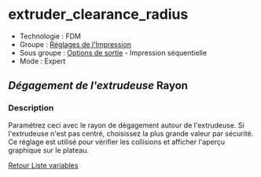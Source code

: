 # extruder_clearance_radius

* Technologie : FDM
* Groupe : [Réglages de l'Impression](../print_settings/print_settings.md) 
* Sous groupe : [Options de sortie](../print_settings/print_settings.md#options-de-sortie) - Impression séquentielle
* Mode : Expert

## *Dégagement de l'extrudeuse* Rayon

### Description

Paramétrez ceci avec le rayon de dégagement autour de l'extrudeuse.
Si l'extrudeuse n'est pas centré, choisissez la plus grande valeur par sécurité.
Ce réglage est utilisé pour vérifier les collisions et afficher l'aperçu graphique sur le plateau.

[Retour Liste variables](variable_list.md)
